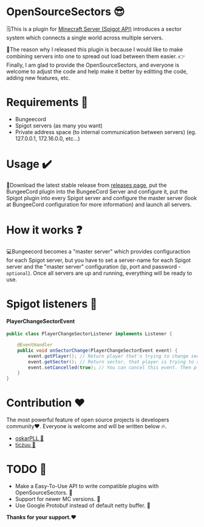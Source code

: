 # OpenSourceSectors 😎

🗒️This is a plugin for [Minecraft Server (Spigot API)](https://spigotmc.org/) introduces a sector system which connects a single world across multiple servers.

🍎The reason why I released this plugin is because I would like to make combining servers into one to spread out load between them easier. 
👉Finally, I am glad to provide the OpenSourceSectors, and everyone is welcome to adjust the code and help make it better by editting the code, adding new features, etc.

# Requirements 📗
- Bungeecord
- Spigot servers (as many you want)
- Private address space (to internal communication between servers) (eg. 127.0.0.1, 172.16.0.0, etc...)

# Usage ✔️
🎉Download the latest stable release from [releases page](https://github.com/Inder00/OpenSourceSectors/releases), put the BungeeCord plugin into the BungeeCord Server and configure it, put the Spigot plugin into every Spigot server and configure the master server (look at BungeeCord configuration for more information) and launch all servers.

# How it works ❓
💻Bungeecord becomes a "master server" which provides configuraction for each Spigot server, but you have to set a server-name for each Spigot server and the "master server" configuration (ip, port and password - `optional`). Once all servers are up and running, everything will be ready to use.

# Spigot listeners 🖤
#### PlayerChangeSectorEvent
```java
public class PlayerChangeSectorListener implements Listener {

    @EventHandler
    public void onSectorChange(PlayerChangeSectorEvent event) {
        event.getPlayer(); // Return player that's trying to change sector
        event.getSector(); // Return sector, that player is trying to reach
        event.setCancelled(true); // You can cancel this event. Then player can't change sector
    }
}
```

# Contribution ❤️
The most powerful feature of open source projects is developers community❤️. Everyone is welcome and will be written below 🔥.
- [oskarPLL 🥰](https://github.com/oskarPLL)
- [ticzuu 🥰](https://github.com/ticzuu)
# TODO 📓
- Make a Easy-To-Use API to write compatible plugins with OpenSourceSectors. 📖
- Support for newer MC versions. 🚩
- Use Google Protobuf instead of default netty buffer. 🔖

**Thanks for your support.❤️**
